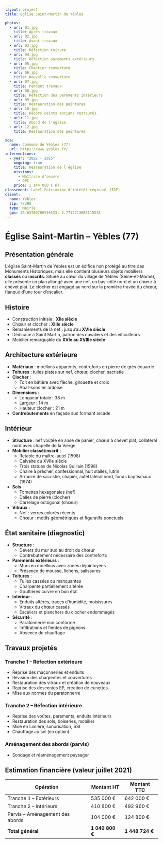 ```yaml
---
layout: project
title: Eglise Saint-Martin de Yèbles

photos:
  - url: 01.jpg
    title: Après travaux
  - url: 02.jpg
    title: Avant travaux
  - url: 03.jpg
    title: Réfection toiture
  - url: 04.jpg
    title: Réfection parements extérieurs
  - url: 05.jpg
    title: Chantier couverture
  - url: 06.jpg
    title: Nouvelle couverture
  - url: 07.jpg
    title: Pendant travaux
  - url: 08.jpg
    title: Réfection des parements intérieurs
  - url: 09.jpg
    title: Restauration des peintures
  - url: 10.jpg
    title: Décors peints anciens restaurés.
  - url: 11.jpg
    title: Abord de l'église
  - url: 12.jpg
    title: Restauration des peintures

moa:
  name: Commune de Yèbles (77)
  url: https://www.yebles.fr/
interventions:
  - year: "2022 - 2025"
    ongoing: true
    title: Restauration de l’église
    missions:
      - Maîtrise d"oeuvre
      - OPC
    price: 1 144 000 € HT
classement: Label Patrimoine d'intérêt régional (IDF)
client:
  name: Yebles
  zip: 77390
  type: Mairie
  gps: 48.63780786516533, 2.7712713685115533
---
```


# Église Saint-Martin – Yèbles (77)

## Présentation générale

L’église Saint-Martin de Yèbles est un édifice non protégé au titre des
Monuments Historiques, mais elle contient plusieurs objets mobiliers **classés**
ou **inscrits**. Située au cœur du village de Yèbles (Seine-et-Marne), elle
présente un plan allongé avec une nef, un bas-côté nord et un chœur à chevet
plat. Le clocher est engagé au nord sur la première travée du chœur, flanqué
d'une tour d’escalier.

## Histoire

- Construction initiale : **XIIe siècle**
- Chœur et clocher : **XIIIe siècle**
- Remaniements de la nef : jusqu’au **XVIe siècle**
- Dédicace à Saint Martin, patron des cavaliers et des viticulteurs
- Mobilier remarquable du **XVIe au XVIIIe siècle**

## Architecture extérieure

- **Matériaux** : moellons apparents, contreforts en pierre de grès équarrie
- **Toitures** : tuiles plates sur nef, chœur, clocher, sacristie
- **Clocher** :
  - Toit en bâtière avec flèche, girouette et croix
  - Abat-sons en ardoise
- **Dimensions** :
  - Longueur totale : 38 m
  - Largeur : 14 m
  - Hauteur clocher : 21 m
- **Contrebutements** en façade sud formant arcade

## Intérieur

- **Structure** : nef voûtée en anse de panier, chœur à chevet plat, collatéral
  nord avec chapelle de la Vierge
- **Mobilier classé/inscrit** :
  - Retable du maître-autel (1598)
  - Calvaire du XVIIe siècle
  - Trois statues de Nicolas Guillain (1598)
  - Chaire à prêcher, confessionnal, huit stalles, lutrin
  - Armoire de sacristie, chapier, autel latéral nord, fonds baptismaux (1674)
- **Sols** :
  - Tomettes hexagonales (nef)
  - Dalles de pierre (clocher)
  - Carrelage octogonal (chœur)
- **Vitraux** :
  - Nef : verres colorés récents
  - Chœur : motifs géométriques et figuratifs ponctuels

## État sanitaire (diagnostic)

- **Structure** :
  - Dévers du mur sud au droit du chœur
  - Contrebutement nécessaire des contreforts
- **Parements extérieurs** :
  - Murs en moellons avec zones déjointoyées
  - Présence de mousse, lichens, salissures
- **Toitures** :
  - Tuiles cassées ou manquantes
  - Charpente partiellement altérée
  - Gouttières cuivre en bon état
- **Intérieur** :
  - Enduits altérés, traces d’humidité, moisissures
  - Vitraux du chœur cassés
  - Escaliers et planchers du clocher endommagés
- **Sécurité** :
  - Paratonnerre non conforme
  - Infiltrations et fientes de pigeons
  - Absence de chauffage

## Travaux projetés

### Tranche 1 – Réfection extérieure

- Reprise des maçonneries et enduits
- Révision des charpentes et couvertures
- Restauration des vitraux et création de nouveaux
- Reprise des descentes EP, création de cunettes
- Mise aux normes du paratonnerre

### Tranche 2 – Réfection intérieure

- Reprise des voûtes, parements, enduits intérieurs
- Restauration des sols, boiseries, mobilier
- Mise en lumière, sonorisation, SSI
- Chauffage au sol (en option)

### Aménagement des abords (parvis)

- Sondage et réaménagement paysager

## Estimation financière (valeur juillet 2021)

| Opération                       | Montant HT      | Montant TTC     |
| ------------------------------- | --------------- | --------------- |
| Tranche 1 – Extérieurs          | 535 000 €       | 642 000 €       |
| Tranche 2 – Intérieurs          | 410 800 €       | 492 960 €       |
| Parvis – Aménagement des abords | 104 000 €       | 124 800 €       |
| **Total général**               | **1 049 800 €** | **1 448 724 €** |
